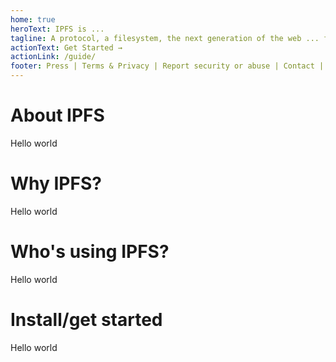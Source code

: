 ```yaml
---
home: true
heroText: IPFS is ...
tagline: A protocol, a filesystem, the next generation of the web ... for everyone, now! (rotating animation)
actionText: Get Started →
actionLink: /guide/
footer: Press | Terms & Privacy | Report security or abuse | Contact | Newsletter subscription | Protocol Labs | Copyright line | Twitter, LinkedIn, YouTube
---
```


# About IPFS

Hello world

# Why IPFS?

Hello world

# Who's using IPFS?

Hello world

# Install/get started

Hello world
